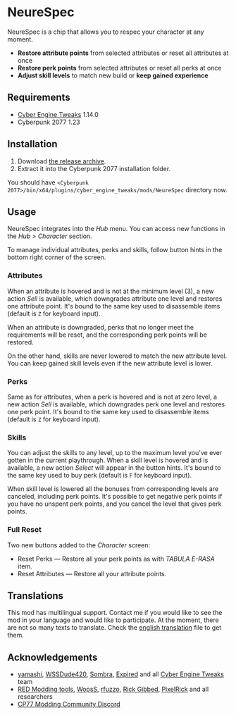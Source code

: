 # NeureSpec

NeureSpec is a chip that allows you to respec your character at any moment. 

- **Restore attribute points** from selected attributes or reset all attributes at once
- **Restore perk points** from selected attributes or reset all perks at once
- **Adjust skill levels** to match new build or **keep gained experience**

## Requirements

- [Cyber Engine Tweaks](https://github.com/yamashi/CyberEngineTweaks) 1.14.0
- Cyberpunk 2077 1.23

## Installation

1. Download [the release archive](https://github.com/psiberx/cp2077-neurespec/releases). 
2. Extract it into the Cyberpunk 2077 installation folder.

You should have `<Cyberpunk 2077>/bin/x64/plugins/cyber_engine_tweaks/mods/NeureSpec` directory now. 

## Usage

NeureSpec integrates into the *Hub* menu.
You can access new functions in the *Hub > Character* section.

To manage individual attributes, perks and skills, follow button hints in the bottom right corner of the screen.

### Attributes

When an attribute is hovered and is not at the minimum level (3), a new action *Sell* is available,
which downgrades attribute one level and restores one attribute point.
It's bound to the same key used to disassemble items (default is `Z` for keyboard input).

When an attribute is downgraded, perks that no longer meet the requirements will be reset, 
and the corresponding perk points will be restored.

On the other hand, skills are never lowered to match the new attribute level. 
You can keep gained skill levels even if the new attribute level is lower.

### Perks

Same as for attributes, when a perk is hovered and is not at zero level, a new action *Sell* is available,
which downgrades perk one level and restores one perk point.
It's bound to the same key used to disassemble items (default is `Z` for keyboard input).

### Skills

You can adjust the skills to any level, up to the maximum level you've ever gotten in the current playthrough. 
When a skill level is hovered and is available, a new action *Select* will appear in the button hints. 
It's bound to the same key used to buy perk (default is `F` for keyboard input).

When skill level is lowered all the bonuses from corresponding levels are canceled, including perk points.
It's possible to get negative perk points if you have no unspent perk points, 
and you cancel the level that gives perk points.  

### Full Reset

Two new buttons added to the *Character* screen:

- Reset Perks &mdash; Restore all your perk points as with *TABULA E-RASA* item.
- Reset Attributes &mdash; Restore all your attribute points.

## Translations

This mod has multilingual support. 
Contact me if you would like to see the mod in your language and would like to participate. 
At the moment, there are not so many texts to translate. 
Check the [english translation](https://github.com/psiberx/cp2077-neurespec/blob/master/data/lang/en-us.lua) file to get them. 

## Acknowledgements

- [yamashi](https://github.com/yamashi), [WSSDude420](https://github.com/WSSDude420), [Sombra](https://github.com/Sombra0xCC), [Expired](https://github.com/expired6978) and all [Cyber Engine Tweaks](https://github.com/yamashi/CyberEngineTweaks) team
- [RED Modding tools](https://github.com/WolvenKit), [WopsS](https://github.com/WopsS), [rfuzzo](https://github.com/rfuzzo), [Rick Gibbed](https://github.com/gibbed), [PixelRick](https://github.com/PixelRick) and all researchers
- [CP77 Modding Community Discord](https://discord.gg/VhdvZncG6f)
